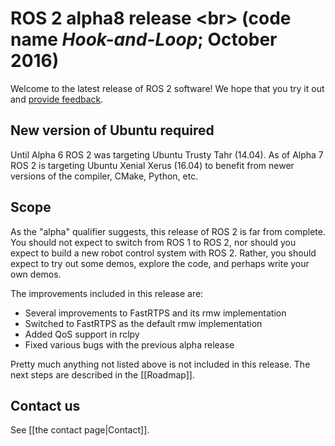 # ROS 2 alpha8 release <br\> (code name *Hook-and-Loop*; October 2016)

Welcome to the latest release of ROS 2 software!  We hope that you try it out and [provide feedback](#contact-us).

## New version of Ubuntu required

Until Alpha 6 ROS 2 was targeting Ubuntu Trusty Tahr (14.04). As of Alpha 7 ROS 2 is targeting Ubuntu Xenial Xerus (16.04) to benefit from newer versions of the compiler, CMake, Python, etc.

## Scope

As the "alpha" qualifier suggests, this release of ROS 2 is far from complete.
You should not expect to switch from ROS 1 to ROS 2, nor should you expect to build a new robot control system with ROS 2.
Rather, you should expect to try out some demos, explore the code, and perhaps write your own demos.

The improvements included in this release are:

- Several improvements to FastRTPS and its rmw implementation
- Switched to FastRTPS as the default rmw implementation
- Added QoS support in rclpy
- Fixed various bugs with the previous alpha release

Pretty much anything not listed above is not included in this release.
The next steps are described in the [[Roadmap]].

## Contact us

See [[the contact page|Contact]].